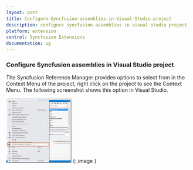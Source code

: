 ```yaml
---
layout: post
title: Configure-Syncfusion-assemblies-in-Visual-Studio-project
description: configure syncfusion assemblies in visual studio project
platform: extension
control: Syncfusion Extensions
documentation: ug
---
```


### Configure Syncfusion assemblies in Visual Studio project

The Syncfusion Reference Manager provides options to select from in the Context Menu of the project, right click on the project to see the Context Menu. The following screenshot shows this option in Visual Studio.   



![](Configure-Syncfusion-assemblies-in-Visual-Studio-project_images/Configure-Syncfusion-assemblies-in-Visual-Studio-project_img1.png)
{:.image }


